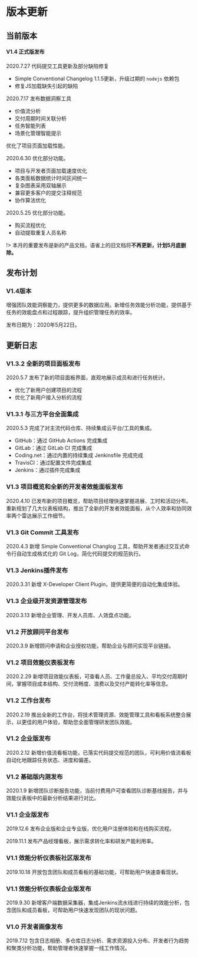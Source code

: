 # 版本更新

## 当前版本

#### V1.4 正式版发布

2020.7.27 代码提交工具更新及部分缺陷修复

- Simple Conventional Changelog 1.1.5更新，升级过期的 `nodejs` 依赖包
- 修复JS加载缺失引起的缺陷

2020.7.17 发布数据洞察工具

- 价值流分析
- 交付周期时间关联分析
- 任务智能列表
- 场景化管理智能提示

优化了项目页面加载性能。

2020.6.30 优化部分功能。

- 项目与开发者页面加载速度优化
- 各类面板数据统计时间区间统一
- 复杂图表采用双轴展示
- 兼容更多客户的提交注释规范
- 协作算法优化

2020.5.25 优化部分功能。

- 购买流程优化
- 自动提取重复人员名称

!> 本月的重要发布是新的产品文档，语雀上的旧文档将**不再更新，计划5月底删除。**

## 发布计划

### V1.4版本

增强团队效能洞察能力，提供更多的数据应用。新增任务效能分析功能，提供基于任务的效能盘点和过程跟踪，提升组织管理任务的效率。

发布日期为：2020年5月22日。

## 更新日志

### V1.3.2 全新的项目面板发布

2020.5.7 发布了新的项目面板界面，直观地展示成员和进行任务统计。
- 优化了新用户创建项目的流程
- 优化了新用户接入分析的流程

### V1.3.1 与三方平台全面集成

2020.5.3 完成了对主流代码仓库、持续集成云平台/工具的集成。
- GitHub：通过 GitHub Actions 完成集成
- GitLab：通过 GitLab CI 完成集成
- Coding.net：通过内置的持续集成 Jenkinsfile 完成完成
- TravisCI：通过配置文件完成集成
- Jenkins：通过插件完成集成

### V1.3 项目概览和全新的开发者效能面板发布

2020.4.10 已发布新的项目概览，帮助项目经理快速掌握进展、工时和活动分布。重新规划了几大仪表板结构，推出了全新的开发者效能面板，从个人效率和协同效率两个雷达展示工作细节。

### V1.3 Git Commit 工具发布

2020.4.3 新增 Simple Conventional Changlog 工具，帮助开发者通过交互式命令行自动生成格式化的 Git Log，简化代码提交的规范执行。

### V1.3 Jenkins插件发布

2020.3.31 新增 X-Developer Client Plugin，提供更简便的自动化集成体验。

### V1.3 企业级开发资源管理发布

2020.3.13 新增企业管理、开发人员库、人效盘点功能。

### V1.2 开放顾问平台发布

2020.3.9 新增顾问申请和企业授权功能，帮助企业与顾问实现平台链接。

### V1.2 项目效能仪表板发布

2020.2.29 新增项目效能仪表板，可查看人员、工作量总投入、平均交付周期时间，掌握项目成本结构、交付流畅度、浪费以及交付产能转化率等信息。

### V1.2 工作台发布

2020.2.19 推出全新的工作台，将技术管理资源、效能管理工具和看板系统整合展示，以更佳的用户体验，帮助您全面管理研发团队效能。

### V1.2 企业版发布

2020.2.12 新增价值流看板功能，已落实代码提交规范的团队，可利用价值流看板自动化地跟踪任务状态、进度和偏差。

### V1.2 基础版内测发布

2020.1.9 新增团队诊断报告功能，当前付费用户可查看团队诊断基线报告，并与效能仪表板中的最新分析结果进行对比。

### V1.1 企业版发布

2019.12.6 发布企业版和企业专业版，优化用户注册体验和在线购买流程。

2019.11.1 发布产品经理看板，展示需求转化率和研发产能利用率。

### V1.1 效能分析仪表板社区版发布

2019.10.18 开放包含团队和成员看板的基础功能，可帮助用户快速查看现状。

### V1.1 效能分析仪表板企业版发布

2019.9.30 新增客户端数据采集器，集成Jenkins流水线进行持续的效能分析，包含团队和成员看板，可帮助用户快速发现团队的现状问题。

### V1.0 开发者画像发布

2019.7.12 包含日志相册、多仓库日志分析、需求资源投入分布、开发者行为趋势和聚类分析功能，帮助管理者快速掌握一线工作情况。
